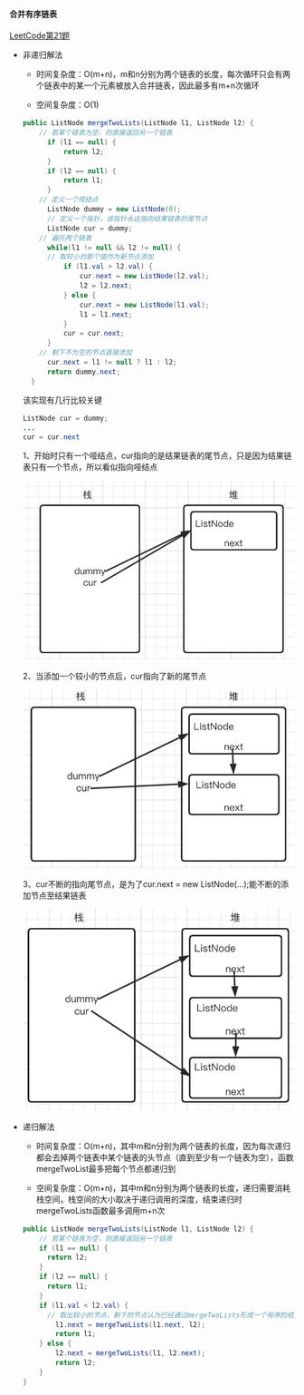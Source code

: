 #### 合并有序链表

[LeetCode第21题](https://leetcode-cn.com/problems/merge-two-sorted-lists/)

- 非递归解法

  - 时间复杂度：O(m+n)，m和n分别为两个链表的长度，每次循环只会有两个链表中的某一个元素被放入合并链表，因此最多有m+n次循环

  - 空间复杂度：O(1)

  ```java
  public ListNode mergeTwoLists(ListNode l1, ListNode l2) {
      // 若某个链表为空，则直接返回另一个链表
  		if (l1 == null) {
  			return l2;
  		}
  		if (l2 == null) {
  			return l1;
  		}
      // 定义一个哑结点
  		ListNode dummy = new ListNode(0);
  		// 定义一个指针，该指针永远指向结果链表的尾节点
  		ListNode cur = dummy;
      // 遍历两个链表
  		while(l1 != null && l2 != null) {
        // 取较小的那个值作为新节点添加
  			if (l1.val > l2.val) {
  				cur.next = new ListNode(l2.val);
  				l2 = l2.next;
  			} else {
  				cur.next = new ListNode(l1.val);
  				l1 = l1.next;
  			}
  			cur = cur.next;
  		}
      // 剩下不为空的节点直接添加
  		cur.next = l1 != null ? l1 : l2;
  		return dummy.next;
  	}
  ```

  该实现有几行比较关键
  ```java
  ListNode cur = dummy;
  ...
  cur = cur.next
  ```

  1、开始时只有一个哑结点，cur指向的是结果链表的尾节点，只是因为结果链表只有一个节点，所以看似指向哑结点

  ![](/assets/algorithm/mergeSortedList1.jpg)

  2、当添加一个较小的节点后，cur指向了新的尾节点

  ![](/assets/algorithm/mergeSortedList2.jpg)

  3、cur不断的指向尾节点，是为了cur.next = new ListNode(...);能不断的添加节点至结果链表

  ![](/assets/algorithm/mergeSortedList3.jpg)

- 递归解法

  - 时间复杂度：O(m+n)，其中m和n分别为两个链表的长度，因为每次递归都会去掉两个链表中某个链表的头节点（直到至少有一个链表为空），函数 mergeTwoList最多把每个节点都递归到

  - 空间复杂度：O(m+n)，其中m和n分别为两个链表的长度，递归需要消耗栈空间，栈空间的大小取决于递归调用的深度，结束递归时mergeTwoLists函数最多调用m+n次

  ```java
  public ListNode mergeTwoLists(ListNode l1, ListNode l2) {
      // 若某个链表为空，则直接返回另一个链表
      if (l1 == null) {
        return l2;
      }
      if (l2 == null) {
        return l1;
      }
      if (l1.val < l2.val) {
        // 取出较小的节点，剩下的节点认为已经通过mergeTwoLists形成一个有序的结果链表，在这里只要将结果链表接到该较小的节点后就行
          l1.next = mergeTwoLists(l1.next, l2);
          return l1;
      } else {
          l2.next = mergeTwoLists(l1, l2.next);
          return l2;
      }
  }
  ```
